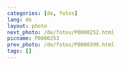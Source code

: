 ```yaml
---
categories: [de, fotos]
lang: de
layout: photo
next_photo: /de/fotos/P0000252.html
picname: P0000253
prev_photo: /de/fotos/P0000399.html
tags: []
---
```

